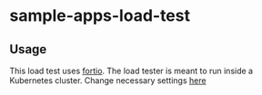 # sample-apps-load-test

## Usage

This load test uses [fortio](https://github.com/fortio/fortio). The load tester is meant to run inside a Kubernetes cluster. Change necessary settings [here](./load-testing.yaml)
